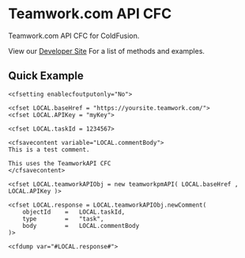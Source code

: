 Teamwork.com API CFC
==============

Teamwork.com API CFC for ColdFusion.

View our [Developer Site](http://developer.teamwork.com/apicomponent) For a list of methods and examples.

Quick Example
-------------

```CFML
<cfsetting enablecfoutputonly="No">

<cfset LOCAL.baseHref = "https://yoursite.teamwork.com/">
<cfset LOCAL.APIKey = "myKey">

<cfset LOCAL.taskId = 1234567>

<cfsavecontent variable="LOCAL.commentBody">
This is a test comment.

This uses the TeamworkAPI CFC
</cfsavecontent>

<cfset LOCAL.teamworkAPIObj = new teamworkpmAPI( LOCAL.baseHref , LOCAL.APIKey )>

<cfset LOCAL.response = LOCAL.teamworkAPIObj.newComment(
	objectId	=	LOCAL.taskId,
	type		=	"task",
	body		=	LOCAL.commentBody
)>

<cfdump var="#LOCAL.response#">
```

